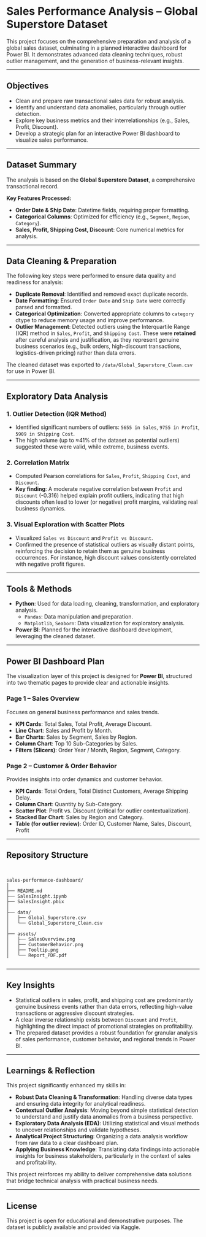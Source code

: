 # Sales Performance Analysis – Global Superstore Dataset

This project focuses on the comprehensive preparation and analysis of a global sales dataset, culminating in a planned interactive dashboard for Power BI. It demonstrates advanced data cleaning techniques, robust outlier management, and the generation of business-relevant insights.

---

## Objectives

- Clean and prepare raw transactional sales data for robust analysis.
- Identify and understand data anomalies, particularly through outlier detection.
- Explore key business metrics and their interrelationships (e.g., Sales, Profit, Discount).
- Develop a strategic plan for an interactive Power BI dashboard to visualize sales performance.

---

## Dataset Summary

The analysis is based on the **Global Superstore Dataset**, a comprehensive transactional record.

**Key Features Processed:**
* **Order Date & Ship Date**: Datetime fields, requiring proper formatting.
* **Categorical Columns**: Optimized for efficiency (e.g., `Segment`, `Region`, `Category`).
* **Sales, Profit, Shipping Cost, Discount**: Core numerical metrics for analysis.

---

## Data Cleaning & Preparation

The following key steps were performed to ensure data quality and readiness for analysis:

-   **Duplicate Removal**: Identified and removed exact duplicate records.
-   **Date Formatting**: Ensured `Order Date` and `Ship Date` were correctly parsed and formatted.
-   **Categorical Optimization**: Converted appropriate columns to `category` dtype to reduce memory usage and improve performance.
-   **Outlier Management**: Detected outliers using the Interquartile Range (IQR) method in `Sales`, `Profit`, and `Shipping Cost`. These were **retained** after careful analysis and justification, as they represent genuine business scenarios (e.g., bulk orders, high-discount transactions, logistics-driven pricing) rather than data errors.

The cleaned dataset was exported to `/data/Global_Superstore_Clean.csv` for use in Power BI.

---

## Exploratory Data Analysis

### 1. **Outlier Detection (IQR Method)**
- Identified significant numbers of outliers: `5655 in Sales`, `9755 in Profit`, `5909 in Shipping Cost`.
- The high volume (up to ≈41% of the dataset as potential outliers) suggested these were valid, while extreme, business events.

### 2. **Correlation Matrix**
- Computed Pearson correlations for `Sales`, `Profit`, `Shipping Cost`, and `Discount`.
- **Key finding**: A moderate negative correlation between `Profit` and `Discount` (-0.316) helped explain profit outliers, indicating that high discounts often lead to lower (or negative) profit margins, validating real business dynamics.

### 3. **Visual Exploration with Scatter Plots**
- Visualized `Sales vs Discount` and `Profit vs Discount`.
- Confirmed the presence of statistical outliers as visually distant points, reinforcing the decision to retain them as genuine business occurrences. For instance, high discount values consistently correlated with negative profit figures.

---

## Tools & Methods

-   **Python**: Used for data loading, cleaning, transformation, and exploratory analysis.
    -   `Pandas`: Data manipulation and preparation.
    -   `Matplotlib`, `Seaborn`: Data visualization for exploratory analysis.
-   **Power BI**: Planned for the interactive dashboard development, leveraging the cleaned dataset.

---

## Power BI Dashboard Plan

The visualization layer of this project is designed for **Power BI**, structured into two thematic pages to provide clear and actionable insights.

### Page 1 – Sales Overview

Focuses on general business performance and sales trends.

-   **KPI Cards**: Total Sales, Total Profit, Average Discount.
-   **Line Chart**: Sales and Profit by Month.
-   **Bar Charts**: Sales by Segment, Sales by Region.
-   **Column Chart**: Top 10 Sub-Categories by Sales.
-   **Filters (Slicers)**: Order Year / Month, Region, Segment, Category.

### Page 2 – Customer & Order Behavior

Provides insights into order dynamics and customer behavior.

-   **KPI Cards**: Total Orders, Total Distinct Customers, Average Shipping Delay.
-   **Column Chart**: Quantity by Sub-Category.
-   **Scatter Plot**: Profit vs. Discount (critical for outlier contextualization).
-   **Stacked Bar Chart**: Sales by Region and Category.
-   **Table (for outlier review)**: Order ID, Customer Name, Sales, Discount, Profit

---

## Repository Structure

<pre><code>

sales-performance-dashboard/
│
├── README.md
├── SalesInsight.ipynb
├── SalesInsight.pbix
│
├── data/
│   ├── Global_Superstore.csv
│   └── Global_Superstore_Clean.csv
│
├── assets/
│   ├── SalesOverview.png 
│   ├── CustomerBehavior.png
│   ├── Tooltip.png
│   └── Report_PDF.pdf

</code></pre>


---

## Key Insights

-   Statistical outliers in sales, profit, and shipping cost are predominantly genuine business events rather than data errors, reflecting high-value transactions or aggressive discount strategies.
-   A clear inverse relationship exists between `Discount` and `Profit`, highlighting the direct impact of promotional strategies on profitability.
-   The prepared dataset provides a robust foundation for granular analysis of sales performance, customer behavior, and regional trends in Power BI.

---

## Learnings & Reflection

This project significantly enhanced my skills in:

-   **Robust Data Cleaning & Transformation**: Handling diverse data types and ensuring data integrity for analytical readiness.
-   **Contextual Outlier Analysis**: Moving beyond simple statistical detection to understand and justify data anomalies from a business perspective.
-   **Exploratory Data Analysis (EDA)**: Utilizing statistical and visual methods to uncover relationships and validate hypotheses.
-   **Analytical Project Structuring**: Organizing a data analysis workflow from raw data to a clear dashboard plan.
-   **Applying Business Knowledge**: Translating data findings into actionable insights for business stakeholders, particularly in the context of sales and profitability.

This project reinforces my ability to deliver comprehensive data solutions that bridge technical analysis with practical business needs.

---

## License

This project is open for educational and demonstrative purposes. The dataset is publicly available and provided via Kaggle.
